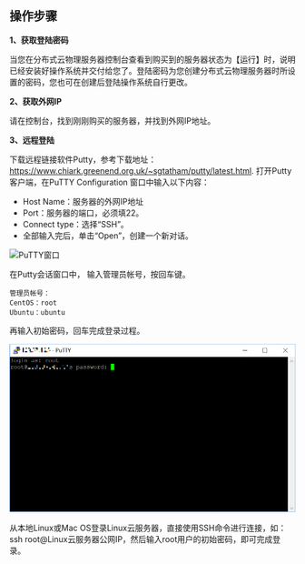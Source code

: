 ## 操作步骤

**1、获取登陆密码**

当您在分布式云物理服务器控制台查看到购买到的服务器状态为【运行】时，说明已经安装好操作系统并交付给您了。登陆密码为您创建分布式云物理服务器时所设置的密码，您也可在创建后登陆操作系统自行更改。

**2、获取外网IP**

请在控制台，找到刚刚购买的服务器，并找到外网IP地址。

**3、远程登陆**

下载远程链接软件Putty，参考下载地址：https://www.chiark.greenend.org.uk/~sgtatham/putty/latest.html.
打开Putty客户端，在PuTTY Configuration 窗口中输入以下内容：
- Host  Name：服务器的外网IP地址
-	Port：服务器的端口，必须填22。
-	Connect type：选择“SSH”。
-	全部输入完后，单击“Open”，创建一个新对话。

![PuTTY窗口](https://github.com/jdcloudcom/cn/blob/edit/image/Hyper-Converged-IDC/Cloud-Physical-Server/CPS005.png)

在Putty会话窗口中， 输入管理员帐号，按回车键。
```
管理员帐号：
CentOS：root
Ubuntu：ubuntu
```
再输入初始密码，回车完成登录过程。

![PuTTY窗口](https://github.com/jdcloudcom/cn/blob/edit/image/Hyper-Converged-IDC/Cloud-Physical-Server/CPS006.png)

从本地Linux或Mac OS登录Linux云服务器，直接使用SSH命令进行连接，如：ssh root@Linux云服务器公网IP，然后输入root用户的初始密码，即可完成登录。

